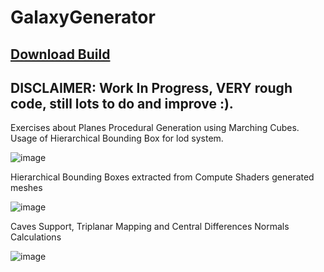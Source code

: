 # GalaxyGenerator

[<h2>Download Build</h2>](https://drive.google.com/file/d/12mjZroLfNYQuUP5Bhm0RjUdHCjwpHeBI/view?usp=sharing)

<h2>DISCLAIMER: Work In Progress, VERY rough code, still lots to do and improve :).</h2>

Exercises about Planes Procedural Generation using Marching Cubes. Usage of Hierarchical Bounding Box for lod system.

![image](https://user-images.githubusercontent.com/7244691/125850007-9253d8eb-d77e-4858-bde4-b869b8d204f3.png)

Hierarchical Bounding Boxes extracted from Compute Shaders generated meshes

![image](https://user-images.githubusercontent.com/7244691/125850269-51d7def3-9426-461d-a548-f2951e863a58.png)

Caves Support, Triplanar Mapping and Central Differences Normals Calculations

![image](https://user-images.githubusercontent.com/7244691/125849658-0099924d-ddc5-44f1-912c-2d8846dc58e3.png)
